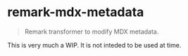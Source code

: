 # remark-mdx-metadata

> Remark transformer to modify MDX metadata.

This is very much a WIP. It is not inteded to be used at time.
